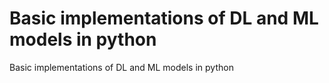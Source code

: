 # Basic implementations of DL and ML models in python
Basic implementations of DL and ML models in python

